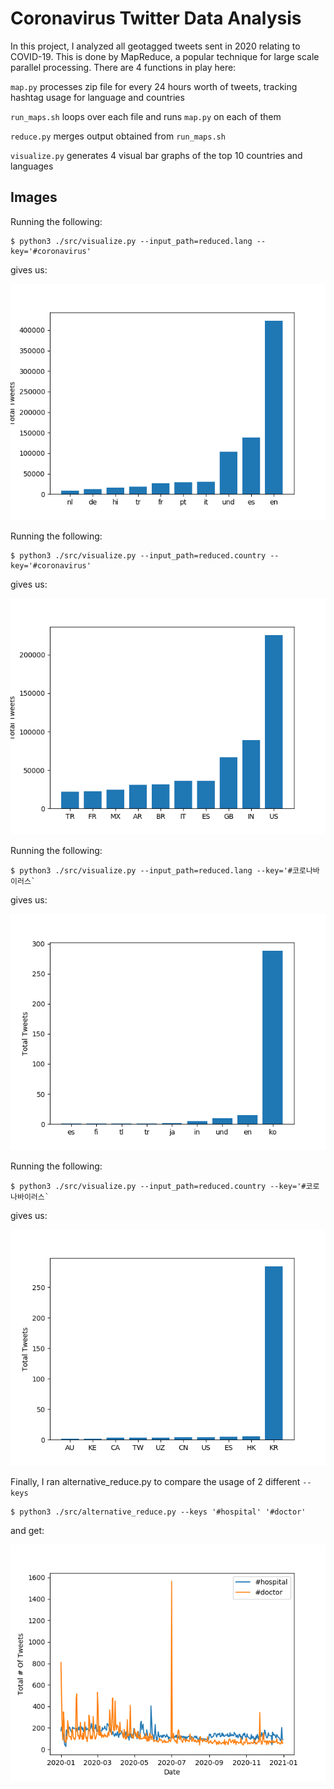 # Coronavirus Twitter Data Analysis

In this project, I analyzed all geotagged tweets sent in 2020 relating to COVID-19. This is done by MapReduce, 
a popular technique for large scale parallel processing. There are 4 functions in play here:

`map.py` processes zip file for every 24 hours worth of tweets, tracking hashtag usage for language and countries

`run_maps.sh` loops over each file and runs `map.py` on each of them

`reduce.py` merges output obtained from `run_maps.sh`

`visualize.py` generates 4 visual bar graphs of the top 10 countries and languages

## Images

Running the following:

```
$ python3 ./src/visualize.py --input_path=reduced.lang --key='#coronavirus'
```

gives us: 

![#coronavirus by language](coronavirus_lang.png)

Running the following: 

```
$ python3 ./src/visualize.py --input_path=reduced.country --key='#coronavirus'
```

gives us: 

![#coronavirus by country](coronavirus_country.png)


Running the following:

```
$ python3 ./src/visualize.py --input_path=reduced.lang --key='#코로나바이러스`
```

gives us:

![#코로나바이러by language](코로나바이러스_lang.png)

Running the following:

```
$ python3 ./src/visualize.py --input_path=reduced.country --key='#코로나바이러스`
```

gives us:

![#코로나바이러by country](코로나바이러스_country.png)

Finally, I ran alternative_reduce.py to compare the usage of 2 different `--keys`

```
$ python3 ./src/alternative_reduce.py --keys '#hospital' '#doctor'
```

and get:

![#hospital and #doctor throughout 2020](hospital_doctor.png)
